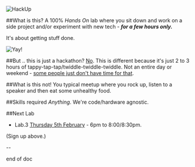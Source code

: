 ![HackUp](http://i.imgur.com/5eLIr2c.png)

##What is this?
A 100% *Hands On* lab where you sit down and work on a side project and/or experiment with new tech - **_for a few hours only._**

It's about getting stuff done.

![Yay!](https://31.media.tumblr.com/b1200f335015676ba3b1a0e0096cd7c9/tumblr_inline_nb1y1lec6r1solpjm.gif)

##But .. this is just a hackathon?
[No](http://upboat.me/gc/-/no.jpg). This is different because it's just 2 to 3 hours of tappy-tap-tap/twiddle-twiddle-twiddle. Not an entire day or weekend - [some people just don't have time for that](http://i.imgur.com/M7K3Tis.gif).

##What is this not!
You typical meetup where you rock up, listen to a speaker and then eat some unhealthy food.

##Skills required
*Anything*. We're code/hardware agnostic.

##Next Lab
- Lab.3 [Thursday 5th February](https://github.com/HackUpOrg/Melbourne.AU/issues/3) - 6pm to 8:00/8:30pm.

(Sign up above.)

--  

end of doc
